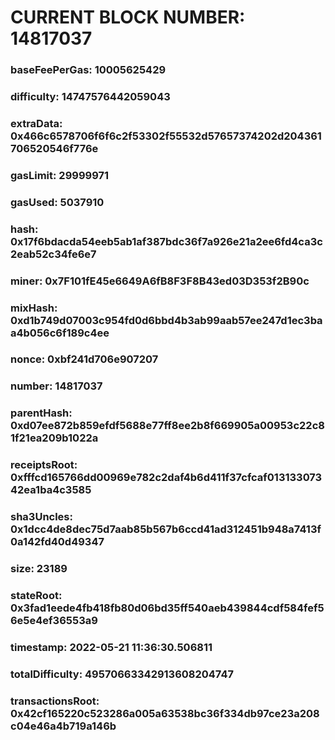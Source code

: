 # CURRENT BLOCK NUMBER: 14817037

### baseFeePerGas: 10005625429
### difficulty: 14747576442059043
### extraData: 0x466c6578706f6f6c2f53302f55532d57657374202d204361706520546f776e
### gasLimit: 29999971
### gasUsed: 5037910
### hash: 0x17f6bdacda54eeb5ab1af387bdc36f7a926e21a2ee6fd4ca3c2eab52c34fe6e7
### miner: 0x7F101fE45e6649A6fB8F3F8B43ed03D353f2B90c
### mixHash: 0xd1b749d07003c954fd0d6bbd4b3ab99aab57ee247d1ec3baa4b056c6f189c4ee
### nonce: 0xbf241d706e907207
### number: 14817037
### parentHash: 0xd07ee872b859efdf5688e77ff8ee2b8f669905a00953c22c81f21ea209b1022a
### receiptsRoot: 0xfffcd165766dd00969e782c2daf4b6d411f37cfcaf01313307342ea1ba4c3585
### sha3Uncles: 0x1dcc4de8dec75d7aab85b567b6ccd41ad312451b948a7413f0a142fd40d49347
### size: 23189
### stateRoot: 0x3fad1eede4fb418fb80d06bd35ff540aeb439844cdf584fef56e5e4ef36553a9
### timestamp: 2022-05-21 11:36:30.506811
### totalDifficulty: 49570663342913608204747
### transactionsRoot: 0x42cf165220c523286a005a63538bc36f334db97ce23a208c04e46a4b719a146b
